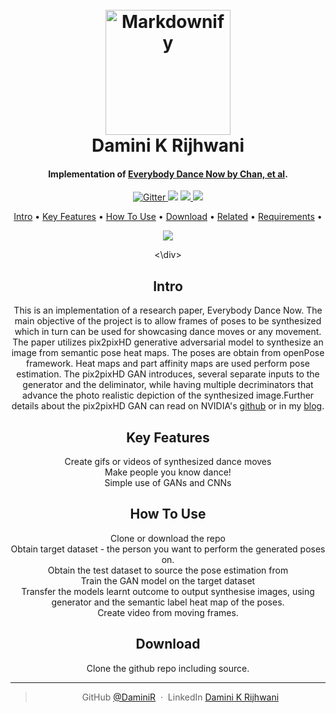 
<h1 align="center">
  <br>
  <a href="http://www.amitmerchant.com/electron-markdownify"><img src="https://raw.githubusercontent.com/amitmerchant1990/electron-markdownify/master/app/img/markdownify.png" alt="Markdownify" width="200"></a>
  <br>
  Damini K Rijhwani
  <br>
</h1>

<h4 align="center"> Implementation of <a href="https://arxiv.org/pdf/1808.07371.pdf">Everybody Dance Now  by Chan, et al</a>.</h4>

<p align="center">
  <a href="https://www.python.org/">
    <img src="https://img.shields.io/badge/Made%20with-Python-1f425f.svg"
         alt="Gitter">
  </a>
  <a href="https://github.com/daminiR/">
  <img src="https://img.shields.io/badge/Ask%20me-anything-1abc9c.svg"></a>
  <a href="https://GitHub.com/Naereen/StrapDown.js/graphs/contributors/">
      <img src="https://img.shields.io/github/contributors/Naereen/StrapDown.js.svg">
  </a>
  <a href="https://pypi.python.org/pypi/ansicolortags/">
    <img src="https://img.shields.io/pypi/l/ansicolortags.svg">
  </a>
</p>

<p align="center">
  <a href="#intro">Intro</a> •
  <a href="#key-features">Key Features</a> •
  <a href="#how-to-use">How To Use</a> •
  <a href="#download">Download</a> •
  <a href="#related">Related</a> •
    <a href="#Requirements">Requirements</a> •
</p>

<div id=”mainDiv”, align="center">

![](new_gif_blog.gif)

<\div>
## Intro 

This is an implementation of a research paper, Everybody Dance Now. The main objective of the project is to allow frames of poses to be synthesized which in turn can be used for showcasing dance moves or any movement.
The paper utilizes pix2pixHD generative adversarial model to synthesize an image from semantic pose heat maps. The poses are obtain from openPose framework. Heat maps and part affinity maps are used perform pose estimation.
The pix2pixHD GAN introduces, several separate inputs to the generator and the deliminator, while having multiple decriminators that advance the photo realistic depiction of the synthesized image.Further details about the 
pix2pixHD GAN can read on NVIDIA's <a href="https://github.com/NVIDIA/pix2pixHD">github</a>  or in my <a href="https://thedisruptculture.com/2019/04/20/high-resolution-image-synthesis-and-semantic-manipulation-with-conditional-gans-explained/">blog</a>.   

## Key Features

Create gifs or videos of synthesized dance moves<br/>
Make people you know dance!<br/>
Simple use of GANs and CNNs<br/>

## How To Use

Clone or download the repo<br/>
Obtain target dataset - the person you want to perform the generated poses on.<br/>
Obtain the test dataset to source the pose estimation from<br/>
Train the GAN model on the target dataset<br/>
Transfer the models learnt outcome to output synthesise images, using generator and the semantic label heat map of the poses.<br/>
Create video from moving frames.<br/>
## Download 
Clone the github repo including source. 


---
> GitHub [@DaminiR](https://github.com/daminiR/) &nbsp;&middot;&nbsp;
> LinkedIn [Damini K Rijhwani](www.linkedin.com/in/drijhwan)




